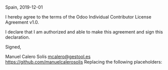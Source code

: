 Spain, 2019-12-01

I hereby agree to the terms of the Odoo Individual Contributor License
Agreement v1.0.

I declare that I am authorized and able to make this agreement and sign this
declaration.

Signed,

Manuel Calero Solís mcalero@gestool.es https://github.com/manuelcalerosolis
Replacing the following placeholders:

